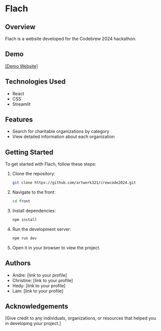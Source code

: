 # Flach

## Overview

Flach is a website developed for the Codebrew 2024 hackathon.

## Demo

[[Demo Website]](https://main--flach-codebrew.netlify.app/)


## Technologies Used

- React
- CSS
- Streamlit

## Features

- Search for charitable organizations by category
- View detailed information about each organization

## Getting Started

To get started with Flach, follow these steps:

1. Clone the repository:

    ```bash
    git clone https://github.com/artwork321/crewcode2024.git
    ```

2. Navigate to the front:

    ```bash
    cd front
    ```

3. Install dependencies:

    ```bash
    npm install
    ```

4. Run the development server:

    ```bash
    npm run dev
    ```

5. Open it in your browser to view the project.


## Authors
- Andre: [link to your profile]
- Christine: [link to your profile]
- Hedy: [link to your profile]
- Lam: [link to your profile]

## Acknowledgements

[Give credit to any individuals, organizations, or resources that helped you in developing your project.]
